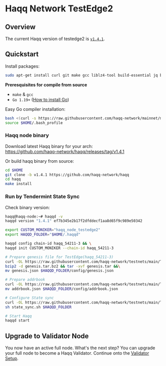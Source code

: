 # Haqq Network TestEdge2

## Overview

The current Haqq version of testedge2 is [`v1.4.1`](https://github.com/haqq-network/haqq/releases/tag/v1.4.1).


## Quickstart

Install packages:
```sh
sudo apt-get install curl git make gcc liblz4-tool build-essential jq bzip2 -y
```

**Preresquisites for compile from source**
- `make` & `gcc` 
- `Go 1.19+` ([How to install Go](https://www.digitalocean.com/community/tutorials/how-to-install-go-on-ubuntu-20-04))

Easy Go compiler installation:
```sh
bash <(curl -s https://raw.githubusercontent.com/haqq-network/mainnet/master/install_go.sh) && \
source $HOME/.bash_profile
```

### Haqq node binary
Download latest Haqq binary for your arch: </br>
https://github.com/haqq-network/haqq/releases/tag/v1.4.1

Or build haqq binary from source:
```sh
cd $HOME
git clone -b v1.4.1 https://github.com/haqq-network/haqq
cd haqq
make install
```

### Run by Tendermint State Sync
Check binary version:
```sh
haqq@haqq-node:~# haqqd -v
haqqd version "1.4.1" ef7b345e2b17f2dfddecf1aa8d65f9c989e50342
```

```sh
export CUSTOM_MONIKER="haqq_node_testedge2"
export HAQQD_FOLDER="$HOME/.haqqd"

haqqd config chain-id haqq_54211-3 && \
haqqd init CUSTOM_MONIKER --chain-id haqq_54211-3

# Prepare genesis file for TestEdge(haqq_54211-3)
curl -OL https://raw.githubusercontent.com/haqq-network/testnets/main/TestEdge2/genesis.tar.bz2 &&\
bzip2 -d genesis.tar.bz2 && tar -xvf genesis.tar &&\
mv genesis.json $HAQQD_FOLDER/config/genesis.json

# Prepare addrbook
curl -OL https://raw.githubusercontent.com/haqq-network/testnets/main/TestEdge2/addrbook.json &&\
mv addrbook.json $HAQQD_FOLDER/config/addrbook.json

# Configure State sync
curl -OL https://raw.githubusercontent.com/haqq-network/testnets/main/TestEdge2/state_sync.sh &&\
sh state_sync.sh $HAQQD_FOLDER

# Start Haqq
haqqd start
```

## Upgrade to Validator Node
You now have an active full node. What's the next step? You can upgrade your full node to become a Haqq Validator. Continue onto the [Validator Setup](https://docs.haqq.network/guides/validators/setup.html).

